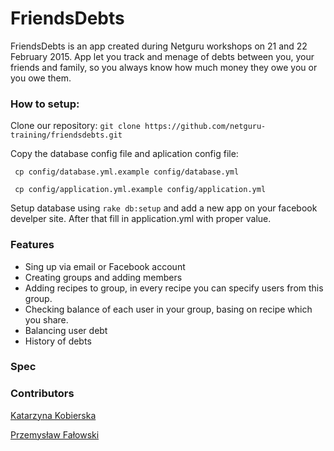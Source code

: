 # FriendsDebts
FriendsDebts is an app created during Netguru workshops on 21 and 22 February 2015. App let you track and menage of debts between you, your friends and family, so you always know how much money they owe you or you owe them.

### How to setup:
Clone our repository: `git clone https://github.com/netguru-training/friendsdebts.git`

Copy the database config file and aplication config file: 

` cp config/database.yml.example config/database.yml`

` cp config/application.yml.example config/application.yml`

Setup database using `rake db:setup` and add a new app on your facebook develper site. After that fill in application.yml with proper value.

### Features
* Sing up via email or Facebook account
* Creating groups and adding members
* Adding recipes to group, in every recipe you can specify users from this group.
* Checking balance of each user in your group, basing on recipe which you share.
* Balancing user debt
* History of debts

### Spec

### Contributors 
[Katarzyna Kobierska](https://github.com/kradydal)

[Przemysław Fałowski](https://github.com/przemkow)
